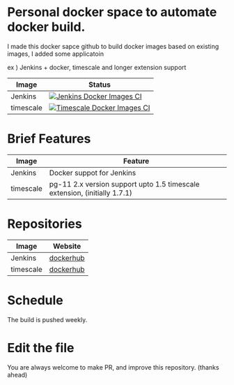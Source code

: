 # Personal docker space to automate docker build.

I made this docker sapce github to build docker images based on existing images,
I added some applicatoin

ex ) Jenkins + docker, timescale and longer extension support

| Image     | Status                                                                                                                                                                                    |
| --------- | ----------------------------------------------------------------------------------------------------------------------------------------------------------------------------------------- |
| Jenkins   | [![Jenkins Docker Images CI](https://github.com/kharam/docker/actions/workflows/jenkins-image.yml/badge.svg)](https://github.com/kharam/docker/actions/workflows/jenkins-image.yml)       |
| timescale | [![Timescale Docker Images CI](https://github.com/kharam/docker/actions/workflows/timescale-image.yml/badge.svg)](https://github.com/kharam/docker/actions/workflows/timescale-image.yml) |

# Brief Features

| Image     | Feature                                                                   |
| --------- | ------------------------------------------------------------------------- |
| Jenkins   | Docker suppot for Jenkins                                                 |
| timescale | pg-11 2.x version support upto 1.5 timescale extension, (initially 1.7.1) |

# Repositories

| Image     | Website                                                                  |
| --------- | ------------------------------------------------------------------------ |
| Jenkins   | [dockerhub](https://hub.docker.com/repository/docker/kharam/jenkins)     |
| timescale | [dockerhub](https://hub.docker.com/repository/docker/kharam/timescaledb) |

# Schedule

The build is pushed weekly.

# Edit the file

You are always welcome to make PR, and improve this repository. (thanks ahead)
